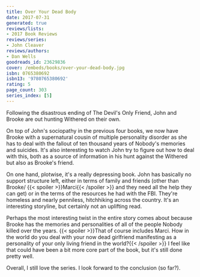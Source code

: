 ```yaml
---
title: Over Your Dead Body
date: 2017-07-31
generated: true
reviews/lists:
- 2017 Book Reviews
reviews/series:
- John Cleaver
reviews/authors:
- Dan Wells
goodreads_id: 23629836
cover: /embeds/books/over-your-dead-body.jpg
isbn: 0765380692
isbn13: '9780765380692'
rating: 5
page_count: 303
series_index: [5]
---
```

Following the disastrous ending of The Devil's Only Friend, John and Brooke are out hunting Withered on their own.  

On top of John's sociopathy in the previous four books, we now have Brooke with a supernatural cousin of multiple personality disorder as she has to deal with the fallout of ten thousand years of Nobody's memories and suicides. It's also interesting to watch John try to figure out how to deal with this, both as a source of information in his hunt against the Withered but also as Brooke's friend.  

<!--more-->

On one hand, plotwise, it's a really depressing book. John has basically no support structure left, either in terms of family and friends (other than Brooke/  {{< spoiler >}}Marci{{< /spoiler >}}  and they need all the help they can get) or in the terms of the resources he had with the FBI. They're homeless and nearly penniless, hitchhiking across the country. It's an interesting storyline, but certainly not an uplifting read.  

Perhaps the most interesting twist in the entire story comes about because Brooke has the memories and personalities of all of the people Nobody killed over the years.  {{< spoiler >}}That of course includes Marci. How in the world do you deal with your now dead girlfriend manifesting as a personality of your only living friend in the world?{{< /spoiler >}}  I feel like that could have been a bit more core part of the book, but it's still done pretty well.  

Overall, I still love the series. I look forward to the conclusion (so far?).